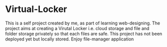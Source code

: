 # Virtual-Locker
This is a self project created by me, as part of learning web-designing.
The project aims at creating a Virutal Locker i.e. cloud storage and file and folder storage privately so that each files are safe. This project has not been deployed yet but locally stored. Enjoy file-manager application

